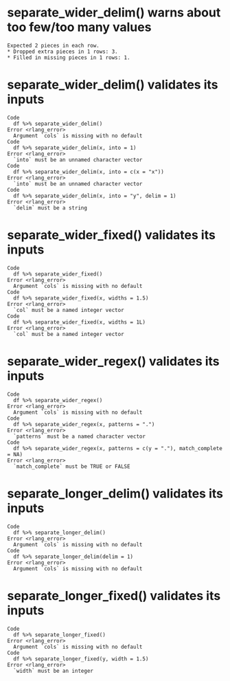 # separate_wider_delim() warns about too few/too many values

    Expected 2 pieces in each row.
    * Dropped extra pieces in 1 rows: 3.
    * Filled in missing pieces in 1 rows: 1.

# separate_wider_delim() validates its inputs

    Code
      df %>% separate_wider_delim()
    Error <rlang_error>
      Argument `cols` is missing with no default
    Code
      df %>% separate_wider_delim(x, into = 1)
    Error <rlang_error>
      `into` must be an unnamed character vector
    Code
      df %>% separate_wider_delim(x, into = c(x = "x"))
    Error <rlang_error>
      `into` must be an unnamed character vector
    Code
      df %>% separate_wider_delim(x, into = "y", delim = 1)
    Error <rlang_error>
      `delim` must be a string

# separate_wider_fixed() validates its inputs

    Code
      df %>% separate_wider_fixed()
    Error <rlang_error>
      Argument `cols` is missing with no default
    Code
      df %>% separate_wider_fixed(x, widths = 1.5)
    Error <rlang_error>
      `col` must be a named integer vector
    Code
      df %>% separate_wider_fixed(x, widths = 1L)
    Error <rlang_error>
      `col` must be a named integer vector

# separate_wider_regex() validates its inputs

    Code
      df %>% separate_wider_regex()
    Error <rlang_error>
      Argument `cols` is missing with no default
    Code
      df %>% separate_wider_regex(x, patterns = ".")
    Error <rlang_error>
      `patterns` must be a named character vector
    Code
      df %>% separate_wider_regex(x, patterns = c(y = "."), match_complete = NA)
    Error <rlang_error>
      `match_complete` must be TRUE or FALSE

# separate_longer_delim() validates its inputs

    Code
      df %>% separate_longer_delim()
    Error <rlang_error>
      Argument `cols` is missing with no default
    Code
      df %>% separate_longer_delim(delim = 1)
    Error <rlang_error>
      Argument `cols` is missing with no default

# separate_longer_fixed() validates its inputs

    Code
      df %>% separate_longer_fixed()
    Error <rlang_error>
      Argument `cols` is missing with no default
    Code
      df %>% separate_longer_fixed(y, width = 1.5)
    Error <rlang_error>
      `width` must be an integer

